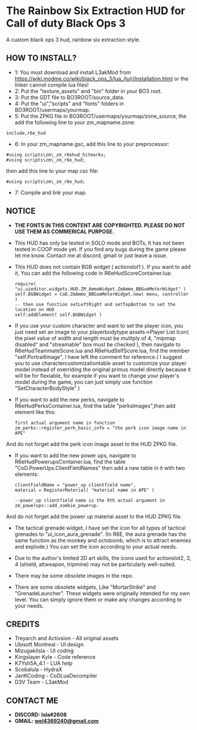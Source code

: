 # The Rainbow Six Extraction HUD for Call of duty Black Ops 3
A custom black ops 3 hud, rainbow six extraction style.

## HOW TO INSTALL?
* 1: You must download and install L3akMod from https://wiki.modme.co/wiki/black_ops_3/lua_(lui)/Installation.html or the linker cannot compile lua files!
* 2: Put the "texture_assets" and "bin" folder in your BO3 root.
* 3: Put the GDT file to BO3ROOT/source_data.
* 4: Put the "ui","scripts" and "fonts" folders in BO3ROOT/usermaps/yourmap.
* 5: Put the ZPKG file in BO3ROOT/usermaps/yourmap/zone_source, the add the following line to your zm_mapname.zone:
```
include,r6e_hud
```

* 6: In your zm_mapname.gsc, add this line to your preprocessor:
```
#using scripts\zm\_zm_r6ehud_hitmarks;
#using scripts\zm\_zm_r6e_hud;
```
then add this line to your map csc file:
```
#using scripts\zm\_zm_r6e_hud;
```

* 7: Compile and link your map.
## NOTICE
* **THE FONTS IN THIS CONTENT ARE COPYRIGHTED. PLEASE DO NOT USE THEM AS COMMERICAL PURPOSE.**
  
* This HUD has only be tested in SOLO mode and BOTs, It has not been tested in COOP mode yet. If you find any bugs during the game please let me know. Contact me at discord, gmail or just leave a issue.

* This HUD does not contain BGB widget ( actionslot1 ). If you want to add it, You can add the following code in R6eHudScoreContainer.lua:

    ```
    require( "ui.uieditor.widgets.HUD.ZM_AmmoWidget.ZmAmmo_BBGumMeterWidget" )
    self.BGBWidget = CoD.ZmAmmo_BBGumMeterWidget.new( menu, controller )
    -- then use function setLeftRight and setTopBottom to set the location on HUD
    self:addElement( self.BGBWidget )
    ```
* If you use your custom character and want to set the player icon, you just need set an image to your playerbodytype assets->Player List Icon( the pixel value of width and length must be mulitply of 4,  "mipmap disabled" and "streamable" box must be checked ), then navigate to R6eHudTeammateScore.lua and R6eHudSelfScore.lua, find the member "self.PortraitImage", I have left the comment for reference.( I suggest you to use charactercustomizationtable asset to customize your player model instead of overriding the original primus model directly because it will be for flexiable, for example if you want to change your player's model during the game, you can just simply use function "SetCharacterBodyStyle" )

* If you want to add the new perks, navigate to R6eHudPerksContainer.lua, find the table "perksImages",then add element like this:
    ```
    first actual argument name in function zm_perks::register_perk_basic_info = "the perk icon image name in APE"
    ```
And do not forget add the perk icon image asset to the HUD ZPKG file.

* If you want to add the new power ups, navigate to R6eHudPowerupsContainer.lua, find the table "CoD.PowerUps.ClientFieldNames" then add a new table in it with two elements:
    ```
    clientFieldName = "power_up clientfield name",
	material = RegisterMaterial( "material name in APE" )

    --power_up clientfield name is the 9th actual argument in zm_powerups::add_zombie_powerup.
    ```
And do not forget add the power up material asset to the HUD ZPKG file.

* The tactical grenade widget, I have set the icon for all types of tactical grenades to "ui_icon_aura_grenade". (In R6E, the aura grenade has the same function as the monkey and octobomb, which is to attract enemies and explode.) You can set the icon according to your actual needs.

* Due to the author's limited 2D art skills, the icons used for actionslot2, 3, 4 (shield, altweapon, tripmine) may not be particularly well-suited.

* There may be some obsolete images in the repo.

* There are some obsolete widgets, Like "MortarStrike" and "GrenadeLauncher". These widgets were originally intended for my own level. You can simply ignore them or make any changes according to your needs.


## CREDITS
* Treyarch and Activsion - All original assets
* Ubisoft Montreal - UI design
* MizugakiIsla - UI coding
* Kingslayer Kyle - Code reference
* K7Ysh5A_4.1 - LUA help
* Scobalula - HydraX
* JariKCoding - CoDLuaDecompiler
* D3V Team - L3akMod

## CONTACT ME

* **DISCORD: Isla#2608**
* **GMAIL: wel4369240@gmail.com**
